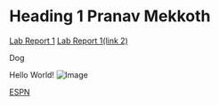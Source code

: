 # Heading 1 Pranav Mekkoth

[Lab Report 1](lab-report-1-week-2.html)
[Lab Report 1(link 2)](https://pranavmekkoth1.github.io/cse15l-lab-reports/lab-report-1-week-2.html)


 Dog


Hello World!
![Image](https://user-images.githubusercontent.com/97641097/149241298-5b18005a-9e6c-4d19-a891-ac060f07985e.jpg)

[ESPN](https://www.espn.com/)
